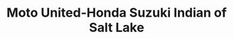 ---
title: "Moto United-Honda Suzuki Indian of Salt Lake"
url: /salt-lake-city/moto-united-honda-suzuki-indian-of-salt-lake/
shop: motorcycle
---